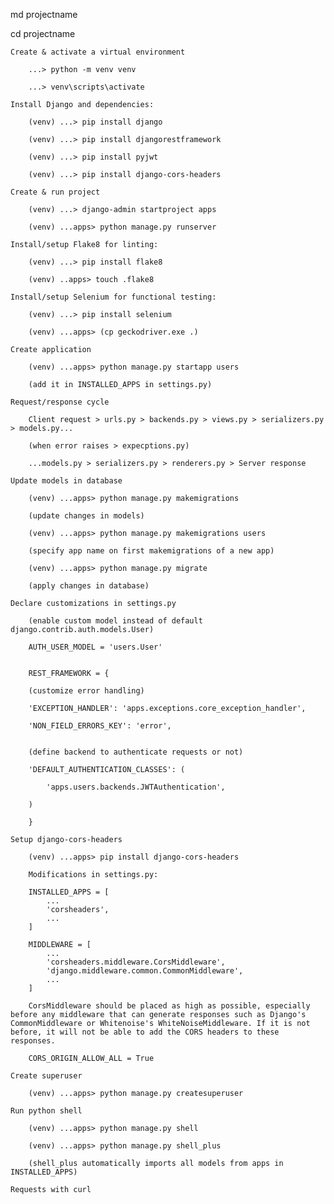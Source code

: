 
md projectname

cd projectname

    Create & activate a virtual environment

        ...> python -m venv venv

        ...> venv\scripts\activate

    Install Django and dependencies:

        (venv) ...> pip install django

        (venv) ...> pip install djangorestframework

        (venv) ...> pip install pyjwt

        (venv) ...> pip install django-cors-headers

    Create & run project

        (venv) ...> django-admin startproject apps

        (venv) ...apps> python manage.py runserver

    Install/setup Flake8 for linting:

        (venv) ...> pip install flake8

        (venv) ..apps> touch .flake8

    Install/setup Selenium for functional testing:

        (venv) ...> pip install selenium

        (venv) ...apps> (cp geckodriver.exe .)

    Create application

        (venv) ...apps> python manage.py startapp users

        (add it in INSTALLED_APPS in settings.py)

    Request/response cycle

        Client request > urls.py > backends.py > views.py > serializers.py > models.py...

        (when error raises > expecptions.py)

        ...models.py > serializers.py > renderers.py > Server response

    Update models in database

        (venv) ...apps> python manage.py makemigrations

        (update changes in models)

        (venv) ...apps> python manage.py makemigrations users

        (specify app name on first makemigrations of a new app)

        (venv) ...apps> python manage.py migrate

        (apply changes in database)

    Declare customizations in settings.py

        (enable custom model instead of default django.contrib.auth.models.User)

        AUTH_USER_MODEL = 'users.User'


        REST_FRAMEWORK = {

        (customize error handling)

        'EXCEPTION_HANDLER': 'apps.exceptions.core_exception_handler',

        'NON_FIELD_ERRORS_KEY': 'error',


        (define backend to authenticate requests or not)

        'DEFAULT_AUTHENTICATION_CLASSES': (

            'apps.users.backends.JWTAuthentication',

        )

        }

    Setup django-cors-headers

        (venv) ...apps> pip install django-cors-headers

        Modifications in settings.py:

        INSTALLED_APPS = [
            ...
            'corsheaders',
            ...
        ]

        MIDDLEWARE = [
            ...
            'corsheaders.middleware.CorsMiddleware',
            'django.middleware.common.CommonMiddleware',
            ...
        ]

        CorsMiddleware should be placed as high as possible, especially before any middleware that can generate responses such as Django's CommonMiddleware or Whitenoise's WhiteNoiseMiddleware. If it is not before, it will not be able to add the CORS headers to these responses.

        CORS_ORIGIN_ALLOW_ALL = True

    Create superuser

        (venv) ...apps> python manage.py createsuperuser

    Run python shell

        (venv) ...apps> python manage.py shell

        (venv) ...apps> python manage.py shell_plus

        (shell_plus automatically imports all models from apps in INSTALLED_APPS)

    Requests with curl
